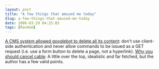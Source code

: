 ```yaml
---
layout: post
title: "A few things that amused me today"
Slug: a-few-things-that-amused-me-today
date: 2006-03-29 04:25:03
tags: [Random]
---
```

[A CMS system allowed googlebot to delete all its content](http://www.thedailywtf.com/forums/65974/ShowPost.aspx): don't use client-side authentication and never allow commands to be issued as a GET request (i.e. use a form button to delete a page, not a hyperlink). [Why you should cancel cable](http://www.columbia.edu/~ip71/w116/2006/03/why-you-too-should-cancel-cable.html): A little over the top, idealistic and far fetched, but the author has a few valid points.
